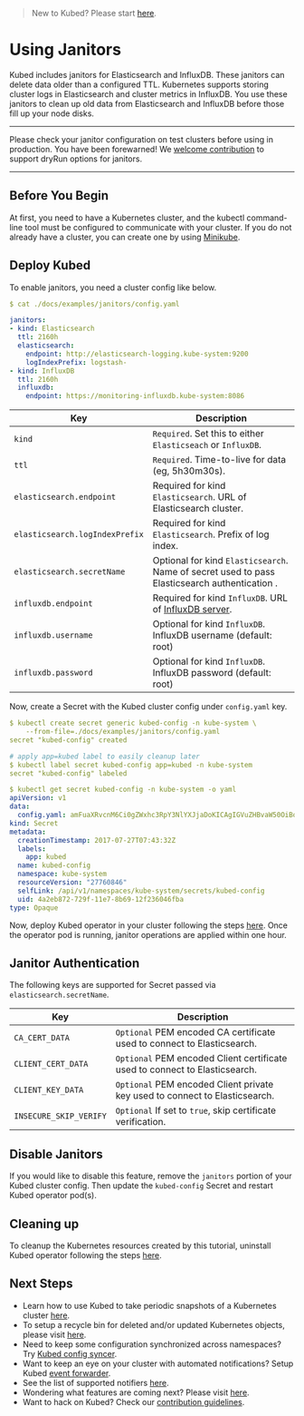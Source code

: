 > New to Kubed? Please start [here](/docs/0.3.0/tutorials/README).


# Using Janitors
Kubed includes janitors for Elasticsearch and InfluxDB. These janitors can delete data older than a configured TTL. Kubernetes supports storing cluster logs in Elasticsearch and cluster metrics in InfluxDB. You use these janitors to clean up old data from Elasticsearch and InfluxDB before those fill up your node disks.

---

Please check your janitor configuration on test clusters before using in production. You have been forewarned! We [welcome contribution](https://github.com/appscode/kubed/issues/60) to support dryRun options for janitors.

---

## Before You Begin
At first, you need to have a Kubernetes cluster, and the kubectl command-line tool must be configured to communicate with your cluster. If you do not already have a cluster, you can create one by using [Minikube](https://github.com/kubernetes/minikube).

## Deploy Kubed
To enable janitors, you need a cluster config like below.

```yaml
$ cat ./docs/examples/janitors/config.yaml

janitors:
- kind: Elasticsearch
  ttl: 2160h
  elasticsearch:
    endpoint: http://elasticsearch-logging.kube-system:9200
    logIndexPrefix: logstash-
- kind: InfluxDB
  ttl: 2160h
  influxdb:
    endpoint: https://monitoring-influxdb.kube-system:8086
```

| Key                            | Description                                                             |
|--------------------------------|-------------------------------------------------------------------------|
| `kind`                         | `Required`. Set this to either `Elasticseach` or `InfluxDB`.            |
| `ttl`                          | `Required`. Time-to-live for data (eg, 5h30m30s).                       |
| `elasticsearch.endpoint`       | Required for kind `Elasticsearch`. URL of Elasticsearch cluster.        |
| `elasticsearch.logIndexPrefix` | Required for kind `Elasticsearch`. Prefix of log index.                 |
| `elasticsearch.secretName`     | Optional for kind `Elasticsearch`. Name of secret used to pass Elasticsearch authentication . |
| `influxdb.endpoint`            | Required for kind `InfluxDB`. URL of [InfluxDB server](https://github.com/kubernetes/heapster/blob/master/docs/sink-configuration.md#influxdb). |
| `influxdb.username`            | Optional for kind `InfluxDB`. InfluxDB username (default: root)         |
| `influxdb.password`            | Optional for kind `InfluxDB`. InfluxDB password (default: root)         |


Now, create a Secret with the Kubed cluster config under `config.yaml` key.

```yaml
$ kubectl create secret generic kubed-config -n kube-system \
    --from-file=./docs/examples/janitors/config.yaml
secret "kubed-config" created

# apply app=kubed label to easily cleanup later
$ kubectl label secret kubed-config app=kubed -n kube-system
secret "kubed-config" labeled

$ kubectl get secret kubed-config -n kube-system -o yaml
apiVersion: v1
data:
  config.yaml: amFuaXRvcnM6Ci0gZWxhc3RpY3NlYXJjaDoKICAgIGVuZHBvaW50OiBodHRwOi8vZWxhc3RpY3NlYXJjaC1sb2dnaW5nLmt1YmUtc3lzdGVtOjkyMDAKICAgIGxvZ0luZGV4UHJlZml4OiBsb2dzdGFzaC0KICBraW5kOiBFbGFzdGljc2VhcmNoCiAgdHRsOiAyMTYwaAotIGluZmx1eGRiOgogICAgZW5kcG9pbnQ6IGh0dHBzOi8vbW9uaXRvcmluZy1pbmZsdXhkYi5rdWJlLXN5c3RlbTo4MDg2CiAga2luZDogSW5mbHV4REIKICB0dGw6IDIxNjBoCg==
kind: Secret
metadata:
  creationTimestamp: 2017-07-27T07:43:32Z
  labels:
    app: kubed
  name: kubed-config
  namespace: kube-system
  resourceVersion: "27760846"
  selfLink: /api/v1/namespaces/kube-system/secrets/kubed-config
  uid: 4a2eb872-729f-11e7-8b69-12f236046fba
type: Opaque
```

Now, deploy Kubed operator in your cluster following the steps [here](/docs/0.3.0/install). Once the operator pod is running, janitor operations are applied within one hour.


## Janitor Authentication
The following keys are supported for Secret passed via `elasticsearch.secretName`.

| Key                    | Description                                                                 |
-------------------------|-----------------------------------------------------------------------------|
| `CA_CERT_DATA`         | `Optional` PEM encoded CA certificate used to connect to Elasticsearch.     |
| `CLIENT_CERT_DATA`     | `Optional` PEM encoded Client certificate used to connect to Elasticsearch. |
| `CLIENT_KEY_DATA`      | `Optional` PEM encoded Client private key used to connect to Elasticsearch. |
| `INSECURE_SKIP_VERIFY` | `Optional` If set to `true`, skip certificate verification.                 |


## Disable Janitors
If you would like to disable this feature, remove the `janitors` portion of your Kubed cluster config. Then update the `kubed-config` Secret and restart Kubed operator pod(s).


## Cleaning up
To cleanup the Kubernetes resources created by this tutorial, uninstall Kubed operator following the steps [here](/docs/0.3.0/uninstall).


## Next Steps
 - Learn how to use Kubed to take periodic snapshots of a Kubernetes cluster [here](/docs/0.3.0/tutorials/cluster-snapshot).
 - To setup a recycle bin for deleted and/or updated Kubernetes objects, please visit [here](/docs/0.3.0/tutorials/recycle-bin).
 - Need to keep some configuration synchronized across namespaces? Try [Kubed config syncer](/docs/0.3.0/tutorials/config-syncer).
 - Want to keep an eye on your cluster with automated notifications? Setup Kubed [event forwarder](/docs/0.3.0/tutorials/event-forwarder).
 - See the list of supported notifiers [here](/docs/0.3.0/tutorials/notifiers).
 - Wondering what features are coming next? Please visit [here](/ROADMAP.md).
 - Want to hack on Kubed? Check our [contribution guidelines](/CONTRIBUTING.md).
